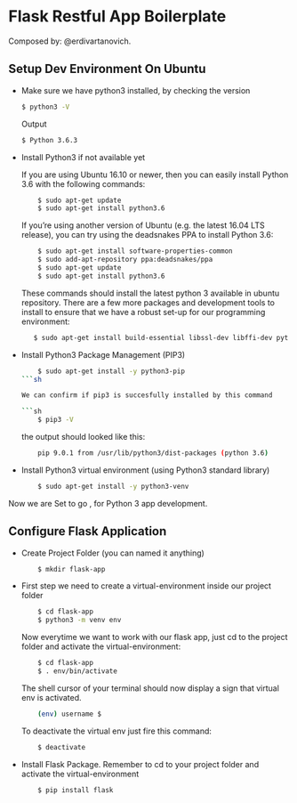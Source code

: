 # Flask Restful App Boilerplate

Composed by: @erdivartanovich.

## Setup Dev Environment On Ubuntu

- Make sure we have python3 installed, by checking the version
    ```sh
    $ python3 -V
    ```

    Output
    ```sh
    $ Python 3.6.3
    ```

- Install Python3 if not available yet

    If you are using Ubuntu 16.10 or newer, then you can easily install Python 3.6 with the following commands:

    ```sh
        $ sudo apt-get update
        $ sudo apt-get install python3.6
    ```

    If you’re using another version of Ubuntu (e.g. the latest 16.04 LTS release), you can try using the deadsnakes PPA to install Python 3.6:

    ```sh
        $ sudo apt-get install software-properties-common
        $ sudo add-apt-repository ppa:deadsnakes/ppa
        $ sudo apt-get update
        $ sudo apt-get install python3.6
    ```
    
    These commands should install the latest python 3 available in ubuntu repository.
    There are a few more packages and development tools to install to ensure that we have a robust set-up for our programming environment:

    ```sh
       $ sudo apt-get install build-essential libssl-dev libffi-dev python-dev
    ```

- Install Python3 Package Management (PIP3) 
    ```sh
        $ sudo apt-get install -y python3-pip
    ```sh

    We can confirm if pip3 is succesfully installed by this command

    ```sh
        $ pip3 -V
    ```

    the output should looked like this:

    ```sh
        pip 9.0.1 from /usr/lib/python3/dist-packages (python 3.6)
    ```

- Install Python3 virtual environment (using Python3 standard library)

    ```sh
        $ sudo apt-get install -y python3-venv
    ```

Now we are Set to go , for Python 3 app development.

## Configure Flask Application

- Create Project Folder (you can named it anything)

    ```sh
        $ mkdir flask-app
    ```

- First step we need to create a virtual-environment inside our project folder

    ```sh
        $ cd flask-app
        $ python3 -m venv env
    ```

    Now everytime we want to work with our flask app, just cd to the project folder and activate the virtual-environment:

    ```sh
        $ cd flask-app
        $ . env/bin/activate
    ```

    The shell cursor of your terminal should now display a sign that virtual env is activated.

    ```sh
        (env) username $
    ```

    To deactivate the virtual env just fire this command:

    ```sh
        $ deactivate
    ```

- Install Flask Package. Remember to cd to your project folder and activate the virtual-environment

    ```sh
        $ pip install flask
    ```

